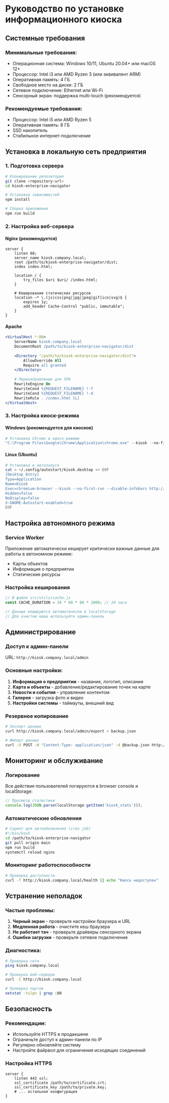 
# Руководство по установке информационного киоска

## Системные требования

### Минимальные требования:
- Операционная система: Windows 10/11, Ubuntu 20.04+ или macOS 12+
- Процессор: Intel i3 или AMD Ryzen 3 (или эквивалент ARM)
- Оперативная память: 4 ГБ
- Свободное место на диске: 2 ГБ
- Сетевое подключение: Ethernet или Wi-Fi
- Сенсорный экран: поддержка multi-touch (рекомендуется)

### Рекомендуемые требования:
- Процессор: Intel i5 или AMD Ryzen 5
- Оперативная память: 8 ГБ
- SSD накопитель
- Стабильное интернет-подключение

## Установка в локальную сеть предприятия

### 1. Подготовка сервера

```bash
# Клонирование репозитория
git clone <repository-url>
cd kiosk-enterprise-navigator

# Установка зависимостей
npm install

# Сборка приложения
npm run build
```

### 2. Настройка веб-сервера

#### Nginx (рекомендуется)
```nginx
server {
    listen 80;
    server_name kiosk.company.local;
    root /path/to/kiosk-enterprise-navigator/dist;
    index index.html;

    location / {
        try_files $uri $uri/ /index.html;
    }

    # Кеширование статических ресурсов
    location ~* \.(js|css|png|jpg|jpeg|gif|ico|svg)$ {
        expires 1y;
        add_header Cache-Control "public, immutable";
    }
}
```

#### Apache
```apache
<VirtualHost *:80>
    ServerName kiosk.company.local
    DocumentRoot /path/to/kiosk-enterprise-navigator/dist
    
    <Directory "/path/to/kiosk-enterprise-navigator/dist">
        AllowOverride All
        Require all granted
    </Directory>
    
    # Перенаправление для SPA
    RewriteEngine On
    RewriteCond %{REQUEST_FILENAME} !-f
    RewriteCond %{REQUEST_FILENAME} !-d
    RewriteRule . /index.html [L]
</VirtualHost>
```

### 3. Настройка киоск-режима

#### Windows (рекомендуется для киосков)
```powershell
# Установка Chrome в киоск-режиме
"C:\Program Files\Google\Chrome\Application\chrome.exe" --kiosk --no-first-run --disable-infobars --disable-session-crashed-bubble --disable-dev-shm-usage --autoplay-policy=no-user-gesture-required http://kiosk.company.local
```

#### Linux (Ubuntu)
```bash
# Установка в автозапуск
cat > ~/.config/autostart/kiosk.desktop << EOF
[Desktop Entry]
Type=Application
Name=Kiosk
Exec=chromium-browser --kiosk --no-first-run --disable-infobars http://kiosk.company.local
Hidden=false
NoDisplay=false
X-GNOME-Autostart-enabled=true
EOF
```

## Настройка автономного режима

### Service Worker
Приложение автоматически кеширует критически важные данные для работы в автономном режиме:
- Карты объектов
- Информация о предприятии
- Статические ресурсы

### Настройка кеширования
```javascript
// В файле src/utils/cache.js
const CACHE_DURATION = 24 * 60 * 60 * 1000; // 24 часа

// Данные кешируются автоматически в localStorage
// Для очистки кеша используйте админ-панель
```

## Администрирование

### Доступ к админ-панели
URL: `http://kiosk.company.local/admin`

### Основные настройки:
1. **Информация о предприятии** - название, логотип, описание
2. **Карта и объекты** - добавление/редактирование точек на карте
3. **Новости и события** - управление контентом
4. **Галерея** - загрузка фото и видео
5. **Настройки системы** - таймауты, внешний вид

### Резервное копирование
```bash
# Экспорт данных
curl http://kiosk.company.local/admin/export > backup.json

# Импорт данных
curl -X POST -H "Content-Type: application/json" -d @backup.json http://kiosk.company.local/admin/import
```

## Мониторинг и обслуживание

### Логирование
Все действия пользователей логируются в browser console и localStorage:
```javascript
// Просмотр статистики
console.log(JSON.parse(localStorage.getItem('kiosk_stats')));
```

### Автоматические обновления
```bash
# Скрипт для автообновления (cron job)
#!/bin/bash
cd /path/to/kiosk-enterprise-navigator
git pull origin main
npm run build
systemctl reload nginx
```

### Мониторинг работоспособности
```bash
# Проверка доступности
curl -f http://kiosk.company.local/health || echo "Киоск недоступен"
```

## Устранение неполадок

### Частые проблемы:
1. **Черный экран** - проверьте настройки браузера и URL
2. **Медленная работа** - очистите кеш браузера
3. **Не работает тач** - проверьте драйверы сенсорного экрана
4. **Ошибки загрузки** - проверьте сетевое подключение

### Диагностика:
```bash
# Проверка сети
ping kiosk.company.local

# Проверка веб-сервера
curl -I http://kiosk.company.local

# Проверка портов
netstat -tulpn | grep :80
```

## Безопасность

### Рекомендации:
- Используйте HTTPS в продакшене
- Ограничьте доступ к админ-панели по IP
- Регулярно обновляйте систему
- Настройте файрвол для ограничения исходящих соединений

### Настройка HTTPS
```nginx
server {
    listen 443 ssl;
    ssl_certificate /path/to/certificate.crt;
    ssl_certificate_key /path/to/private.key;
    # ... остальная конфигурация
}
```
